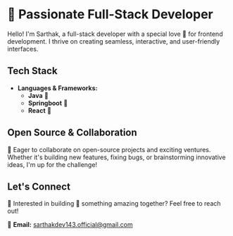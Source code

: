 # 🗿 Passionate Full-Stack Developer

Hello! I'm Sarthak, a full-stack developer with a special love 💖 for frontend development. I thrive on creating seamless, interactive, and user-friendly interfaces.

## Tech Stack

- **Languages & Frameworks:**
  - **Java** 🔱
  - **Springboot** 💚
  - **React** 💙

## Open Source & Collaboration

💢 Eager to collaborate on open-source projects and exciting ventures. Whether it's building new features, fixing bugs, or brainstorming innovative ideas, I'm up for the challenge!

## Let's Connect

👋 Interested in building 💪 something amazing together? Feel free to reach out!

📧 **Email:** [sarthakdev143.official@gmail.com](mailto:sarthakdev143.official@gmail.com)
